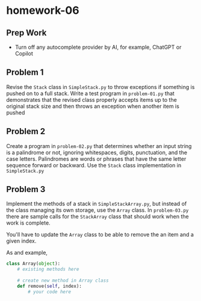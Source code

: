 # homework-06

## Prep Work

- Turn off any autocomplete provider by AI, for example, ChatGPT or Copilot

## Problem 1

Revise the `Stack` class in `SimpleStack.py` to throw exceptions if something is pushed on to a full stack. Write a test program in `problem-01.py` that demonstrates that the revised class properly accepts items up to the original stack size and then throws an exception when another item is pushed

## Problem 2

Create a program in `problem-02.py` that determines whether an input string is a palindrome or not, ignoring whitespaces, digits, punctuation, and the case letters. Palindromes are words or phrases that have the same letter sequence forward or backward. Use the `Stack` class implementation in `SimpleStack.py`

## Problem 3

Implement the methods of a stack in `SimpleStackArray.py`, but instead of the class managing its own storage, use the `Array` class. In `problem-03.py` there are sample calls for the `StackArray` class that should work when the work is complete.

You'll have to update the `Array` class to be able to remove the an item and a given index.

As and example, 

```python
class Array(object):
    # existing methods here
    
    # create new method in Array class
    def remove(self, index):
        # your code here
```